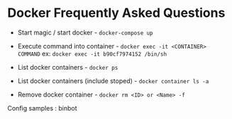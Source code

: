 # Docker Frequently Asked Questions

* Start magic / start docker - ```docker-compose up```

* Execute command into container - ```docker exec -it <CONTAINER> COMMAND```
ex: ```docker exec -it b90cf7974152 /bin/sh```
  
* List docker containers - ```docker ps```
* List docker containers (include stoped) - ```docker container ls -a```
* Remove docker container - ```docker rm <ID> or <Name> -f```

Config samples : binbot
